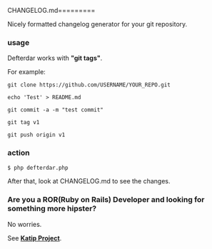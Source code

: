 CHANGELOG.md=========

Nicely formatted changelog generator for your git repository.

### usage 

Defterdar works with __"git tags"__.

For example:

```
git clone https://github.com/USERNAME/YOUR_REPO.git

echo 'Test' > README.md

git commit -a -m "test commit"

git tag v1

git push origin v1

```

### action 

```bash
$ php defterdar.php
```
After that, look at CHANGELOG.md to see the changes.


### Are you a ROR(Ruby on Rails) Developer and looking for something more hipster?

No worries.

See __[Katip Project](https://github.com/kebab-project/katip/)__.
